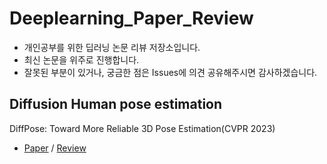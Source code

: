 # Deeplearning_Paper_Review
- 개인공부를 위한 딥러닝 논문 리뷰 저장소입니다.
- 최신 논문을 위주로 진행합니다.
- 잘못된 부분이 있거나, 궁금한 점은 Issues에 의견 공유해주시면 감사하겠습니다.


## Diffusion Human pose estimation 
DiffPose: Toward More Reliable 3D Pose Estimation(CVPR 2023)
- [Paper](chrome-extension://efaidnbmnnnibpcajpcglclefindmkaj/https://openaccess.thecvf.com/content/CVPR2023/papers/Gong_DiffPose_Toward_More_Reliable_3D_Pose_Estimation_CVPR_2023_paper.pdf) / [Review]([https://www.google.com](https://regal-pomelo-a95.notion.site/DiffPose-Toward-More-Reliable-3D-Pose-Estimation-16fb60ffc1e14c5f836cc4efe4b675d3?pvs=4)https://regal-pomelo-a95.notion.site/DiffPose-Toward-More-Reliable-3D-Pose-Estimation-16fb60ffc1e14c5f836cc4efe4b675d3?pvs=4)

